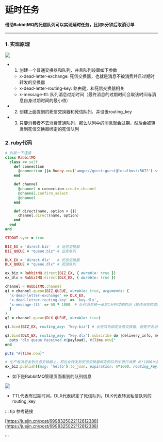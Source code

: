 # 延时任务

#### 借助RabbitMQ的死信队列可以实现延时任务，比如5分钟后取消订单
---

### 1. 实现原理
![](/images/program/rabbitmq/delay_queue1.png)

* 1. 创建一个普通交换器和队列，并且队列设置如下参数
  * x-dead-letter-exchange: 死信交换器，也就是消息不被消费并且过期时转发的交换器
  * x-dead-letter-routing-key: 路由键，和死信交换器相关
  * x-message-ttl: 队列消息过期时间（最终消息的过期时间会取该时间与消息自身过期时间的最小值）
* 2. 创建上面提到的死信交换器和死信队列，并设置routing_key
* 3. 只要消费者不去消费普通队列，那么队列中的消息就会过期，然后会被转发到死信交换器绑定的死信队列

### 2. ruby代码

```ruby
# 封装一下连接
class RabbitMQ
  class << self
    def connection
      @connection ||= Bunny.new('amqp://guest:guest@localhost:5672').start
    end

    def channel
      @channel = connection.create_channel
      @channel.confirm_select
      @channel
    end

    def direct(name, option = {})
      channel.direct(name, option)
    end
  end
end
```

```ruby
STDOUT.sync = true

BIZ_EX = 'direct.biz'   # 业务交换器
BIZ_QUEUE = "queue.biz" # 业务队列

DLX_EX = 'direct.dlx'   # 死信交换器
DLX_QUEUE = "queue.dlx" # 死信队列

ex_biz = RabbitMQ.direct(BIZ_EX, { durable: true })
ex_dlx = RabbitMQ.direct(DLX_EX, { durable: true })

channel = RabbitMQ.channel
q1 = channel.queue(BIZ_QUEUE, durable: true, arguments: {
  "x-dead-letter-exchange" => DLX_EX,
  'x-dead-letter-routing-key' => 'key.dlx',
  'x-message-ttl' => 60 * 1000  # 队列消息统一设定1分钟过期时间（最终消息的过期时间会取该时间与消息自身过期时间的最小值）
  }
)
q2 = channel.queue(DLX_QUEUE, durable: true)

q1.bind(BIZ_EX, routing_key: "key.biz") # 业务队列绑定业务交换器，但是不去消费，让消息过期

q2.bind(DLX_EX, routing_key: "key.dlx").subscribe do |delivery_info, metadata, payload|
  puts "dlx queue Received #{payload}, #{Time.now}"
end

puts "#{Time.now}"

# 生产者消息发到业务交换器上，然后会转发到死信交换器绑定的队列中进行消费（6*1000代表6秒）
ex_biz.publish({msg: 'hello'}.to_json, expiration: 6*1000, routing_key: 'key.biz')
```

* 如下是RabbitMQ管理页面看到的队列信息

![](/images/program/rabbitmq/delay_queue2.png)

* TTL代表有过期时间，DLX代表绑定了死信队列，DLK代表转发私信队列的routing_key

::: tip 参考链接

[https://juejin.cn/post/6998325022112612388](https://juejin.cn/post/6998325022112612388)

:::
